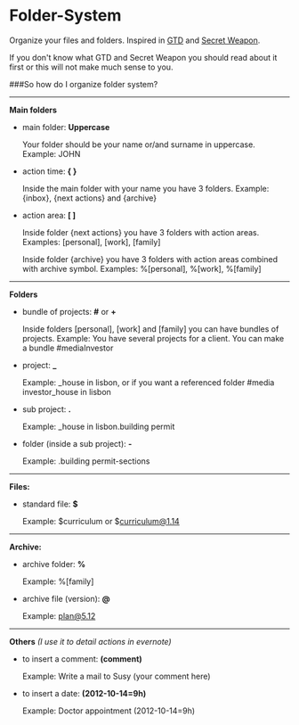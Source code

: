 Folder-System
=============

Organize your files and folders. Inspired in [GTD](http://en.wikipedia.org/wiki/Getting_Things_Done) and [Secret Weapon](http://www.thesecretweapon.org/media/Manifesto/The-Secret-Weapon-Manifesto.pdf).

If you don't know what GTD and Secret Weapon you should read about it first or this will not make much sense to you.

###So how do I organize folder system?

---
**Main folders**

- main folder: **Uppercase**

    Your folder should be your name or/and surname in uppercase.
    Example: JOHN

- action time: **{ }**
    
    Inside the main folder with your name you have 3 folders.
    Example: {inbox}, {next actions} and {archive}
    
- action area: **[ ]** 
    
    Inside folder {next actions} you have 3 folders with action areas.
    Examples: [personal], [work], [family]
    
    Inside folder {archive} you have 3 folders with action areas combined with archive symbol. 
    Examples: %[personal], %[work], %[family]
    
---
**Folders**

- bundle of projects: **#** or **+**
    
    Inside folders [personal], [work] and [family] you can have bundles of projects. 
    Example: You have several projects for a client. You can make a bundle #mediaInvestor

- project: **_**
    
    Example: _house in lisbon, or if you want a referenced folder #media investor_house in lisbon

- sub project: **.**
    
    Example: _house in lisbon.building permit

- folder (inside a sub project): **-**
    
    Example: .building permit-sections

---
**Files:**

- standard file: **$**
    
    Example: $curriculum or $curriculum@1.14
    
---
**Archive:**

- archive folder: **%**
    
    Example: %[family]

- archive file (version): **@**
    
    Example: plan@5.12

---    
**Others** *(I use it to detail actions in evernote)*

- to insert a comment: **(comment)**
    
    Example: Write a mail to Susy (your comment here)

- to insert a date: **(2012-10-14=9h)**
    
    Example: Doctor appointment (2012-10-14=9h)